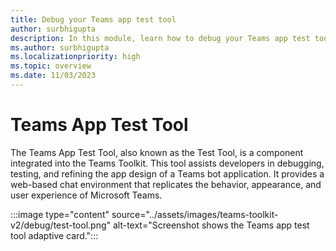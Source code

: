 ```yaml
---
title: Debug your Teams app test tool
author: surbhigupta 
description: In this module, learn how to debug your Teams app test tool and key features of Teams app test tool.
ms.author: surbhigupta 
ms.localizationpriority: high
ms.topic: overview
ms.date: 11/03/2023
---
```


# Teams App Test Tool

The Teams App Test Tool, also known as the Test Tool, is a component integrated into the Teams Toolkit. This tool assists developers in debugging, testing, and refining the app design of a Teams bot application. It provides a web-based chat environment that replicates the behavior, appearance, and user experience of Microsoft Teams.

   :::image type="content" source="../assets/images/teams-toolkit-v2/debug/test-tool.png" alt-text="Screenshot shows the Teams app test tool adaptive card.":::
